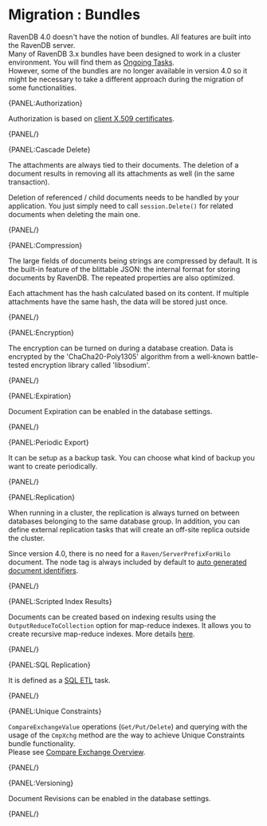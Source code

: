 ﻿# Migration : Bundles

RavenDB 4.0 doesn't have the notion of bundles. All features are built into the RavenDB server.  
Many of RavenDB 3.x bundles have been designed to work in a cluster environment. You will find them as [Ongoing Tasks](../../studio/database/tasks/ongoing-tasks/general-info).  
However, some of the bundles are no longer available in version 4.0 so it might be necessary to take a different approach during the migration of some functionalities. 

{PANEL:Authorization}

Authorization is based on [client X.509 certificates](../../server/security/authorization/security-clearance-and-permissions).

{PANEL/}

{PANEL:Cascade Delete}

The attachments are always tied to their documents. The deletion of a document results in removing all its attachments as well (in the same transaction).

Deletion of referenced / child documents needs to be handled by your application. You just simply need to call `session.Delete()` for related documents when deleting the main one.

{PANEL/}

{PANEL:Compression}

The large fields of documents being strings are compressed by default. It is the built-in feature of the blittable JSON: the internal format for storing documents by RavenDB. The repeated properties are also optimized.

Each attachment has the hash calculated based on its content. If multiple attachments have the same hash, the data will be stored just once.

{PANEL/}

{PANEL:Encryption}

The encryption can be turned on during a database creation. Data is encrypted by the 'ChaCha20-Poly1305' algorithm from a well-known battle-tested encryption library called 'libsodium'.

{PANEL/}

{PANEL:Expiration}

Document Expiration can be enabled in the database settings.

{PANEL/}

{PANEL:Periodic Export}

It can be setup as a backup task. You can choose what kind of backup you want to create periodically.

{PANEL/}

{PANEL:Replication}

When running in a cluster, the replication is always turned on between databases belonging to the same database group. In addition, you can define external replication tasks that will create an off-site replica outside the cluster.

Since version 4.0, there is no need for a `Raven/ServerPrefixForHilo` document. The node tag is always included by default to [auto generated document identifiers](../../client-api/document-identifiers/working-with-document-identifiers#autogenerated-ids).

{PANEL/}

{PANEL:Scripted Index Results}

Documents can be created based on indexing results using the `OutputReduceToCollection` option for map-reduce indexes. It allows you to create recursive map-reduce indexes. More details [here](../../indexes/map-reduce-indexes#reduce-results-as-artificial-documents).

{PANEL/}

{PANEL:SQL Replication}

It is defined as a [SQL ETL](../../server/ongoing-tasks/etl/sql) task.

{PANEL/}

{PANEL:Unique Constraints}

`CompareExchangeValue` operations (`Get/Put/Delete`) and querying with the usage of the `CmpXchg` method are the way to achieve Unique Constraints bundle functionality.  
Please see [Compare Exchange Overview](../../server/compare-exchange).  

{PANEL/}

{PANEL:Versioning}

Document Revisions can be enabled in the database settings.

{PANEL/}
